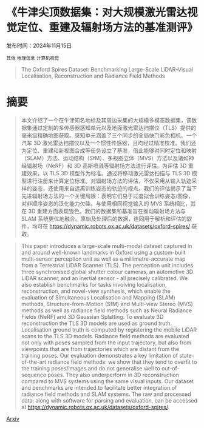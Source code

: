 # 《牛津尖顶数据集：对大规模激光雷达视觉定位、重建及辐射场方法的基准测评》

发布时间：2024年11月15日

`其他` `地理信息` `计算机视觉`

> The Oxford Spires Dataset: Benchmarking Large-Scale LiDAR-Visual Localisation, Reconstruction and Radiance Field Methods

# 摘要

> 本文介绍了一个在牛津知名地标及其周边采集的大规模多模态数据集，该数据集通过定制的多传感器感知单元以及地面激光雷达扫描仪（TLS）提供的毫米级精确地图获取。感知单元涵盖了三个同步的全局快门彩色相机、一个汽车 3D 激光雷达扫描仪以及一个惯性传感器，且均经过精准校准。我们还为定位、重建和新视图合成等任务设立了基准，借此能够对同时定位和映射（SLAM）方法、运动结构（SfM）、多视图立体（MVS）方法以及诸如神经辐射场（NeRF）和 3D 高斯喷溅等辐射场方法进行评估。为评估 3D 重建效果，以 TLS 3D 模型作为标准。通过将移动激光雷达扫描与 TLS 3D 模型进行注册来计算定位标准。对辐射场方法的评估，不仅采用从输入轨迹采样的姿态，还使用来自远离训练姿态的轨迹的视点。我们的评估揭示了当下先进辐射场方法的一个关键局限：表明它们易于过度拟合训练姿态/图像，对非顺序姿态的泛化能力欠佳。与使用相同视觉输入的 MVS 系统相比，其在 3D 重建方面表现逊色。我们的数据集和基准旨在推动辐射场方法与 SLAM 系统更优地融合。原始及处理后的数据，连同用于解析和评估的软件，均可在 https://dynamic.robots.ox.ac.uk/datasets/oxford-spires/ 获取。

> This paper introduces a large-scale multi-modal dataset captured in and around well-known landmarks in Oxford using a custom-built multi-sensor perception unit as well as a millimetre-accurate map from a Terrestrial LiDAR Scanner (TLS). The perception unit includes three synchronised global shutter colour cameras, an automotive 3D LiDAR scanner, and an inertial sensor - all precisely calibrated. We also establish benchmarks for tasks involving localisation, reconstruction, and novel-view synthesis, which enable the evaluation of Simultaneous Localisation and Mapping (SLAM) methods, Structure-from-Motion (SfM) and Multi-view Stereo (MVS) methods as well as radiance field methods such as Neural Radiance Fields (NeRF) and 3D Gaussian Splatting. To evaluate 3D reconstruction the TLS 3D models are used as ground truth. Localisation ground truth is computed by registering the mobile LiDAR scans to the TLS 3D models. Radiance field methods are evaluated not only with poses sampled from the input trajectory, but also from viewpoints that are from trajectories which are distant from the training poses. Our evaluation demonstrates a key limitation of state-of-the-art radiance field methods: we show that they tend to overfit to the training poses/images and do not generalise well to out-of-sequence poses. They also underperform in 3D reconstruction compared to MVS systems using the same visual inputs. Our dataset and benchmarks are intended to facilitate better integration of radiance field methods and SLAM systems. The raw and processed data, along with software for parsing and evaluation, can be accessed at https://dynamic.robots.ox.ac.uk/datasets/oxford-spires/.

[Arxiv](https://arxiv.org/abs/2411.10546)
